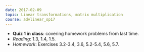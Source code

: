 ```yaml
---
date: 2017-02-09
topic: Linear transformations, matrix multiplication
course: advlinear_sp17
---
```


- **Quiz 1 in class**: covering homework problems from last time.
- *Reading*: 1.3, 1.4, 1.5.
- *Homework*: Exercises 3.2-3.4, 3.6, 5.2-5.4, 5.6, 5.7.
